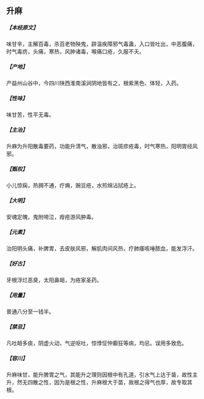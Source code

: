## 升麻

##### 【本经原文】
味甘辛，主解百毒，杀百老物殃鬼，辟温疾障邪气毒蛊，入口皆吐出，中恶腹痛，时气毒疠，头痛，寒热，风肿诸毒，喉痛口疮，久服不夭。
##### 【产地】
产益州山谷中，今四川陕西淮南溪涧阴地皆有之，根紫黑色、体轻，入药。
##### 【性味】
味甘苦，性平无毒。
##### 【主治】
升麻为升阳散毒要药，功能升清气，散浊邪，治斑疹疮毒，时气寒热，阳明胃经风邪。
##### 【甄权】
小儿惊痫，热拥不通，疗痈，豌豆疮，水煎绵沾拭疮上。
##### 【大明】
安魂定魄，鬼附啼泣，疳疮游风肿毒。
##### 【元素】
治阳明头痛，补脾胃，去皮肤风邪，解肌肉间风热，疗肺痿咳唾脓血，能发浮汗。
##### 【好古】
牙根浮烂恶臭，太阳鼻衄，为疮家圣药。
##### 【用量】
普通八分至一钱半。
##### 【禁忌】
凡吐衄多痰，阴虚火动，气逆呕吐，惊悸怔忡癫狂等病，均忌。误用多致危。
##### 【容川】
升麻味甘，能升脾胃之气，其能升之理则因根中有孔道，引水气上达于苗，故性主升，然无四散之性，因为是根之性，升麻根大于苗，故根之得气也厚，故专取其根。